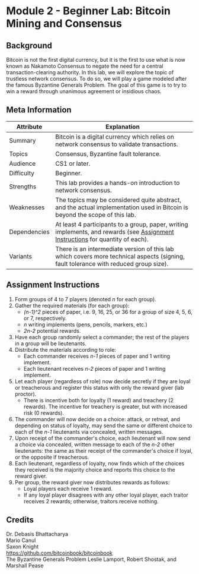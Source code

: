 # Module 2 - Beginner Lab: Bitcoin Mining and Consensus

## Background
Bitcoin is not the first digital currency, but it is the first to use what is now known as Nakamoto Consensus to negate the need for a central transaction-clearing authority. In this lab, we will explore the topic of trustless network consensus. To do so, we will play a game modeled after the famous Byzantine Generals Problem. The goal of this game is to try to win a reward through unanimous agreement or insidious chaos.

## Meta Information
| Attribute | Explanation |
| - | - |
| Summary | Bitcoin is a digital currency which relies on network consensus to validate transactions. |
| Topics | Consensus, Byzantine fault tolerance. |
| Audience | CS1 or later. |
| Difficulty | Beginner. |
| Strengths | This lab provides a hands-on introduction to network consensus. |
| Weaknesses | The topics may be considered quite abstract, and the actual implementation used in Bitcoin is beyond the scope of this lab. |
| Dependencies | At least 4 participants to a group, paper, writing implements, and rewards (see [Assignment Instructions](#assignment-instructions) for quantity of each). |
| Variants | There is an intermediate version of this lab which covers more technical aspects (signing, fault tolerance with reduced group size). |

## Assignment Instructions
1. Form groups of 4 to 7 players (denoted _n_ for each group).
2. Gather the required materials (for each group):
    * _(n-1)^2_ pieces of paper, i.e. 9, 16, 25, or 36 for a group of size 4, 5, 6, or 7, respectively.
    * _n_ writing implements (pens, pencils, markers, etc.)
    * _2n-2_ potential rewards.
3. Have each group randomly select a commander; the rest of the players in a group will be lieutenants.
4. Distribute the materials according to role:
    * Each commander receives _n-1_ pieces of paper and 1 writing implement.
    * Each lieutenant receives _n-2_ pieces of paper and 1 writing implement.
5. Let each player (regardless of role) now decide secretly if they are loyal or treacherous and register this status with only the reward giver (lab proctor).
    * There is incentive both for loyalty (1 reward) and treachery (2 rewards). The incentive for treachery is greater, but with increased risk (0 rewards).
6. The commander will now decide on a choice: attack, or retreat, and depending on status of loyalty, may send the same or different choice to each of the _n-1_ lieutenants via concealed, written messages.
7. Upon receipt of the commander's choice, each lieutenant will now send a choice via concealed, written message to each of the _n-2_ other lieutenants: the same as their receipt of the commander's choice if loyal, or the opposite if treacherous.
8. Each lieutenant, regardless of loyalty, now finds which of the choices they received is the majority choice and reports this choice to the reward giver.
9. Per group, the reward giver now distributes rewards as follows:
    * Loyal players each receive 1 reward.
    * If any loyal player disagrees with any other loyal player, each traitor receives 2 rewards; otherwise, traitors receive nothing.

## Credits
Dr. Debasis Bhattacharya  
Mario Canul  
Saxon Knight  
https://github.com/bitcoinbook/bitcoinbook  
The Byzantine Generals Problem
    Leslie Lamport, Robert Shostak, and Marshall Pease
